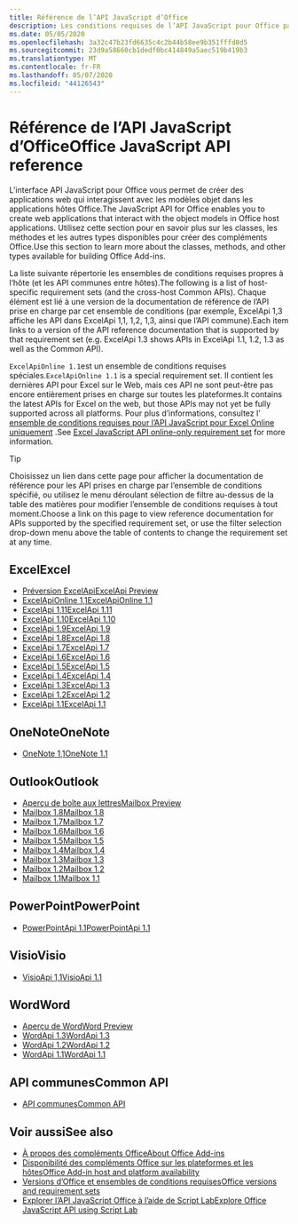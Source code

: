 ```yaml
---
title: Référence de l’API JavaScript d’Office
description: Les conditions requises de l’API JavaScript pour Office par hôte.
ms.date: 05/05/2020
ms.openlocfilehash: 3a32c47b23fd6635c4c2b44b58ee9b351fffd8d5
ms.sourcegitcommit: 23d9a58660cb1dedf0bc414849a5aec519b419b3
ms.translationtype: MT
ms.contentlocale: fr-FR
ms.lasthandoff: 05/07/2020
ms.locfileid: "44126543"
---
```

# <a name="office-javascript-api-reference"></a><span data-ttu-id="aeffe-103">Référence de l’API JavaScript d’Office</span><span class="sxs-lookup"><span data-stu-id="aeffe-103">Office JavaScript API reference</span></span>

<span data-ttu-id="aeffe-104">L’interface API JavaScript pour Office vous permet de créer des applications web qui interagissent avec les modèles objet dans les applications hôtes Office.</span><span class="sxs-lookup"><span data-stu-id="aeffe-104">The JavaScript API for Office enables you to create web applications that interact with the object models in Office host applications.</span></span> <span data-ttu-id="aeffe-105">Utilisez cette section pour en savoir plus sur les classes, les méthodes et les autres types disponibles pour créer des compléments Office.</span><span class="sxs-lookup"><span data-stu-id="aeffe-105">Use this section to learn more about the classes, methods, and other types available for building Office Add-ins.</span></span>

<span data-ttu-id="aeffe-106">La liste suivante répertorie les ensembles de conditions requises propres à l’hôte (et les API communes entre hôtes).</span><span class="sxs-lookup"><span data-stu-id="aeffe-106">The following is a list of host-specific requirement sets (and the cross-host Common APIs).</span></span> <span data-ttu-id="aeffe-107">Chaque élément est lié à une version de la documentation de référence de l’API prise en charge par cet ensemble de conditions (par exemple, ExcelApi 1,3 affiche les API dans ExcelApi 1,1, 1,2, 1,3, ainsi que l’API commune).</span><span class="sxs-lookup"><span data-stu-id="aeffe-107">Each item links to a version of the API reference documentation that is supported by that requirement set (e.g. ExcelApi 1.3 shows APIs in ExcelApi 1.1, 1.2, 1.3 as well as the Common API).</span></span>

<span data-ttu-id="aeffe-108">`ExcelApiOnline 1.1`est un ensemble de conditions requises spéciales.</span><span class="sxs-lookup"><span data-stu-id="aeffe-108">`ExcelApiOnline 1.1` is a special requirement set.</span></span> <span data-ttu-id="aeffe-109">Il contient les dernières API pour Excel sur le Web, mais ces API ne sont peut-être pas encore entièrement prises en charge sur toutes les plateformes.</span><span class="sxs-lookup"><span data-stu-id="aeffe-109">It contains the latest APIs for Excel on the web, but those APIs may not yet be fully supported across all platforms.</span></span> <span data-ttu-id="aeffe-110">Pour plus d’informations, consultez l' [ensemble de conditions requises pour l’API JavaScript pour Excel Online uniquement](/office/dev/add-ins/reference/requirement-sets/excel-api-online-requirement-set) .</span><span class="sxs-lookup"><span data-stu-id="aeffe-110">See [Excel JavaScript API online-only requirement set](/office/dev/add-ins/reference/requirement-sets/excel-api-online-requirement-set) for more information.</span></span>

> [!TIP]
> <span data-ttu-id="aeffe-111">Choisissez un lien dans cette page pour afficher la documentation de référence pour les API prises en charge par l’ensemble de conditions spécifié, ou utilisez le menu déroulant sélection de filtre au-dessus de la table des matières pour modifier l’ensemble de conditions requises à tout moment.</span><span class="sxs-lookup"><span data-stu-id="aeffe-111">Choose a link on this page to view reference documentation for APIs supported by the specified requirement set, or use the filter selection drop-down menu above the table of contents to change the requirement set at any time.</span></span>

## <a name="excel"></a><span data-ttu-id="aeffe-112">Excel</span><span class="sxs-lookup"><span data-stu-id="aeffe-112">Excel</span></span>

- [<span data-ttu-id="aeffe-113">Préversion ExcelApi</span><span class="sxs-lookup"><span data-stu-id="aeffe-113">ExcelApi Preview</span></span>](/javascript/api/excel?view=excel-js-preview)
- [<span data-ttu-id="aeffe-114">ExcelApiOnline 1,1</span><span class="sxs-lookup"><span data-stu-id="aeffe-114">ExcelApiOnline 1.1</span></span>](/javascript/api/excel?view=excel-js-online)
- [<span data-ttu-id="aeffe-115">ExcelApi 1,11</span><span class="sxs-lookup"><span data-stu-id="aeffe-115">ExcelApi 1.11</span></span>](/javascript/api/excel?view=excel-js-1.11)
- [<span data-ttu-id="aeffe-116">ExcelApi 1.10</span><span class="sxs-lookup"><span data-stu-id="aeffe-116">ExcelApi 1.10</span></span>](/javascript/api/excel?view=excel-js-1.10)
- [<span data-ttu-id="aeffe-117">ExcelApi 1.9</span><span class="sxs-lookup"><span data-stu-id="aeffe-117">ExcelApi 1.9</span></span>](/javascript/api/excel?view=excel-js-1.9)
- [<span data-ttu-id="aeffe-118">ExcelApi 1.8</span><span class="sxs-lookup"><span data-stu-id="aeffe-118">ExcelApi 1.8</span></span>](/javascript/api/excel?view=excel-js-1.8)
- [<span data-ttu-id="aeffe-119">ExcelApi 1.7</span><span class="sxs-lookup"><span data-stu-id="aeffe-119">ExcelApi 1.7</span></span>](/javascript/api/excel?view=excel-js-1.7)
- [<span data-ttu-id="aeffe-120">ExcelApi 1.6</span><span class="sxs-lookup"><span data-stu-id="aeffe-120">ExcelApi 1.6</span></span>](/javascript/api/excel?view=excel-js-1.6)
- [<span data-ttu-id="aeffe-121">ExcelApi 1.5</span><span class="sxs-lookup"><span data-stu-id="aeffe-121">ExcelApi 1.5</span></span>](/javascript/api/excel?view=excel-js-1.5)
- [<span data-ttu-id="aeffe-122">ExcelApi 1.4</span><span class="sxs-lookup"><span data-stu-id="aeffe-122">ExcelApi 1.4</span></span>](/javascript/api/excel?view=excel-js-1.4)
- [<span data-ttu-id="aeffe-123">ExcelApi 1.3</span><span class="sxs-lookup"><span data-stu-id="aeffe-123">ExcelApi 1.3</span></span>](/javascript/api/excel?view=excel-js-1.3)
- [<span data-ttu-id="aeffe-124">ExcelApi 1.2</span><span class="sxs-lookup"><span data-stu-id="aeffe-124">ExcelApi 1.2</span></span>](/javascript/api/excel?view=excel-js-1.2)
- [<span data-ttu-id="aeffe-125">ExcelApi 1.1</span><span class="sxs-lookup"><span data-stu-id="aeffe-125">ExcelApi 1.1</span></span>](/javascript/api/excel?view=excel-js-1.1)

## <a name="onenote"></a><span data-ttu-id="aeffe-126">OneNote</span><span class="sxs-lookup"><span data-stu-id="aeffe-126">OneNote</span></span>

- [<span data-ttu-id="aeffe-127">OneNote 1,1</span><span class="sxs-lookup"><span data-stu-id="aeffe-127">OneNote 1.1</span></span>](/javascript/api/onenote?view=onenote-js-1.1)

## <a name="outlook"></a><span data-ttu-id="aeffe-128">Outlook</span><span class="sxs-lookup"><span data-stu-id="aeffe-128">Outlook</span></span>

- [<span data-ttu-id="aeffe-129">Aperçu de boîte aux lettres</span><span class="sxs-lookup"><span data-stu-id="aeffe-129">Mailbox Preview</span></span>](/javascript/api/outlook?view=outlook-js-preview)
- [<span data-ttu-id="aeffe-130">Mailbox 1.8</span><span class="sxs-lookup"><span data-stu-id="aeffe-130">Mailbox 1.8</span></span>](/javascript/api/outlook?view=outlook-js-1.8)
- [<span data-ttu-id="aeffe-131">Mailbox 1.7</span><span class="sxs-lookup"><span data-stu-id="aeffe-131">Mailbox 1.7</span></span>](/javascript/api/outlook?view=outlook-js-1.7)
- [<span data-ttu-id="aeffe-132">Mailbox 1.6</span><span class="sxs-lookup"><span data-stu-id="aeffe-132">Mailbox 1.6</span></span>](/javascript/api/outlook?view=outlook-js-1.6)
- [<span data-ttu-id="aeffe-133">Mailbox 1.5</span><span class="sxs-lookup"><span data-stu-id="aeffe-133">Mailbox 1.5</span></span>](/javascript/api/outlook?view=outlook-js-1.5)
- [<span data-ttu-id="aeffe-134">Mailbox 1.4</span><span class="sxs-lookup"><span data-stu-id="aeffe-134">Mailbox 1.4</span></span>](/javascript/api/outlook?view=outlook-js-1.4)
- [<span data-ttu-id="aeffe-135">Mailbox 1.3</span><span class="sxs-lookup"><span data-stu-id="aeffe-135">Mailbox 1.3</span></span>](/javascript/api/outlook?view=outlook-js-1.3)
- [<span data-ttu-id="aeffe-136">Mailbox 1.2</span><span class="sxs-lookup"><span data-stu-id="aeffe-136">Mailbox 1.2</span></span>](/javascript/api/outlook?view=outlook-js-1.2)
- [<span data-ttu-id="aeffe-137">Mailbox 1.1</span><span class="sxs-lookup"><span data-stu-id="aeffe-137">Mailbox 1.1</span></span>](/javascript/api/outlook?view=outlook-js-1.1)

## <a name="powerpoint"></a><span data-ttu-id="aeffe-138">PowerPoint</span><span class="sxs-lookup"><span data-stu-id="aeffe-138">PowerPoint</span></span>

- [<span data-ttu-id="aeffe-139">PowerPointApi 1.1</span><span class="sxs-lookup"><span data-stu-id="aeffe-139">PowerPointApi 1.1</span></span>](/javascript/api/powerpoint?view=powerpoint-js-1.1)

## <a name="visio"></a><span data-ttu-id="aeffe-140">Visio</span><span class="sxs-lookup"><span data-stu-id="aeffe-140">Visio</span></span>

- [<span data-ttu-id="aeffe-141">VisioApi 1,1</span><span class="sxs-lookup"><span data-stu-id="aeffe-141">VisioApi 1.1</span></span>](/javascript/api/visio?view=visio-js-1.1)

## <a name="word"></a><span data-ttu-id="aeffe-142">Word</span><span class="sxs-lookup"><span data-stu-id="aeffe-142">Word</span></span>

- [<span data-ttu-id="aeffe-143">Aperçu de Word</span><span class="sxs-lookup"><span data-stu-id="aeffe-143">Word Preview</span></span>](/javascript/api/word?view=word-js-preview)
- [<span data-ttu-id="aeffe-144">WordApi 1.3</span><span class="sxs-lookup"><span data-stu-id="aeffe-144">WordApi 1.3</span></span>](/javascript/api/word?view=word-js-1.3)
- [<span data-ttu-id="aeffe-145">WordApi 1.2</span><span class="sxs-lookup"><span data-stu-id="aeffe-145">WordApi 1.2</span></span>](/javascript/api/word?view=word-js-1.2)
- [<span data-ttu-id="aeffe-146">WordApi 1.1</span><span class="sxs-lookup"><span data-stu-id="aeffe-146">WordApi 1.1</span></span>](/javascript/api/word?view=word-js-1.1)

## <a name="common-api"></a><span data-ttu-id="aeffe-147">API communes</span><span class="sxs-lookup"><span data-stu-id="aeffe-147">Common API</span></span>

- [<span data-ttu-id="aeffe-148">API communes</span><span class="sxs-lookup"><span data-stu-id="aeffe-148">Common API</span></span>](/javascript/api/office?view=common-js)

## <a name="see-also"></a><span data-ttu-id="aeffe-149">Voir aussi</span><span class="sxs-lookup"><span data-stu-id="aeffe-149">See also</span></span>

- [<span data-ttu-id="aeffe-150">À propos des compléments Office</span><span class="sxs-lookup"><span data-stu-id="aeffe-150">About Office Add-ins</span></span>](/office/dev/add-ins/overview)
- [<span data-ttu-id="aeffe-151">Disponibilité des compléments Office sur les plateformes et les hôtes</span><span class="sxs-lookup"><span data-stu-id="aeffe-151">Office Add-in host and platform availability</span></span>](/office/dev/add-ins/overview/office-add-in-availability)
- [<span data-ttu-id="aeffe-152">Versions d’Office et ensembles de conditions requises</span><span class="sxs-lookup"><span data-stu-id="aeffe-152">Office versions and requirement sets</span></span>](/office/dev/add-ins/develop/office-versions-and-requirement-sets)
- [<span data-ttu-id="aeffe-153">Explorer l’API JavaScript Office à l’aide de Script Lab</span><span class="sxs-lookup"><span data-stu-id="aeffe-153">Explore Office JavaScript API using Script Lab</span></span>](/office/dev/add-ins/overview/explore-with-script-lab)
